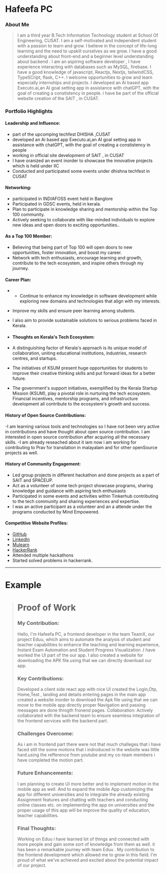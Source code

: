 # Hafeefa PC

### About Me

>I am a third year B.Tech Information Technology student at School Of Engineering, CUSAT. I am a self-motivated and independent student with a passion to learn and grow. I believe in the concept of life-long learning and the need to upskill ourselves as we grow. I have a good  understanding about front-end.and a beginner level understanding about backend . I am an aspiring software developer , I have experience interacting with databases such as MySQL, firebase. I have a good knowledge of  javascript, Reactjs, Nextjs, tailwindCSS, TypeSCript, flask, C++. I welcome opportunities to grow and learn especially internships and projects.   I  developed  an Ai based app Executo.ai,an AI goal setting app in assistance with chatGPT, with the goal of creating a constistency in people. i have be part of the official website creation of the SAIT , in CUSAT.

### Portfolio Highlights

#### Leadership and Influence: 

- part of the upcomping techfest DHISHA ,CUSAT
- developed an Ai based app Executo.ai,an AI goal setting app in assistance with chatGPT, with the goal of creating a constistency in people
- working in official site development of SAIT , in CUSAT
- I have oranized an event inorder to showcase the innovative projects which is held under IIC
- Conducted and participated some events under dhishna techfest in CUSAT

#### Networking: 

- participated in INDIAFOSS event held in Banglore
- Participated in GDSC events, held in kerala.
- Plan to participate in knowledge sharing and mentorship within the Top 100 community.
- Actively seeking to collaborate with like-minded individuals to explore new ideas and open doors to exciting opportunities..

#### As a Top 100 Member: 

- Believing that being part of Top 100 will open doors to new opportunities, foster innovation, and boost my career.
- Network with tech enthusiasts, encourage learning and growth, contribute to the tech ecosystem, and inspire others through my journey.

#### Career Plan: 

- - Continue to enhance my knowledge in software development while exploring new domains and technologies that align with my interests.
- Improve my skills and ensure peer learning among students.
- I also aim to provide sustainable solutions to serious problems faced in Kerala.


- #### Thoughts on Kerala's Tech Ecosystem: 

- A distinguishing factor of Kerala's approach is its unique model of collaboration, uniting educational institutions, industries, research centres, and startups.
- The initiatives of KSUM present huge opportunities for students to improve their creative thinking skills and put forward ideas for a better future.
- The government's support initiatives, exemplified by the Kerala Startup Mission (KSUM), play a pivotal role in nurturing the tech ecosystem. Financial incentives, mentorship programs, and infrastructure development all contribute to the ecosystem's growth and success.

#### History of Open Source Contributions:

-I am learning various tools and technologies so I have not been very active in contributions and have thought about open source contribution. I am interested in open source contribution after acquiring all the necessary skills.
-I am already reseached about it iam now i am working for contributing to Prav for transilation in malayalam and for other openSource projects  as well.
  
#### History of Community Engagement:

- Led group projects in different hackathon and done projects as a part of SAIT and SPACEUP.
-  Act as a volunteer of some tech project showcase programs, sharing knowledge and guidance with aspiring tech enthusiasts 
-  Participated in some events and activities within Tinkerhub  contributing to the tech community and sharing experiences and expertise.
-  I was an active participant as  a volunteer and an a attende under the programs conducted by Mind Empowered. 


#### Competitive Website Profiles:


- [GitHub](https://github.com/HafeefaPC)
- [LinkedIn](https://www.linkedin.com/in/hafeefa-pc-104ab3258/)
- [Mulearn](hafeefapc@mulearn)
- [HackerRank](https://www.hackerrank.com/profile/hafeefapc2003)
- Attended multiple hackathons
- Started solved problems in hackerrank.

---
# Example
># Proof of Work
>### My Contribution:
>
>Hello, I'm Hafeefa PC, a frontend developer in the team TeamX, our project Eduu, which aims to  automate the  analysis of student and teacher capabilities to enhance the teaching and learning experience, Instant Exam Automation and Student Progress Visualization .I have worked the UI part of the our app. I also created a website for downloading the APK file.using that we can directly download our app.
>
>### Key Contributions:
>
>Developed a client side react app with nice UI
>created the Login,Otp, Home,Test , landing and details entering pages in the main app
>created a website inorder to download the Apk file using that we can move to the mobile app directly
>proper Navigation and passing messages are done throgth fronend pages.
>Collaboration: Actively collaborated with the backend team to ensure seamless integration of the frontend services with the backend part.
>### Challenges Overcome:
>As i am in frontend part  there were not that much challeges that i have  faced  still the some motions that i indroduced in the website was little hard.using the refference from youtube and my co-team members i have completed the motion part.
>### Future Enhancements:
>I am planning to create  UI more better and to implement motion in the mobile app as well.
>And to expand the mobile App customizing the app for different universities and to integrate the already existing Assignment features and chatting with teachers and conducting online classes etc. on implementing the app on universities and the proper usage of this app will be improve the quality of education, teacher  capabilities.
>
>### Final Thoughts:
>
>Working on Eduu i have learned lot of things and connected with more people and gain some sort of knowledge from them as well. it has been a remarkable journey with team Eduu . My contribution to the frontend development which  allowed me to grow in this field. I'm proud of what we've achieved and excited about the potential impact of our project.
